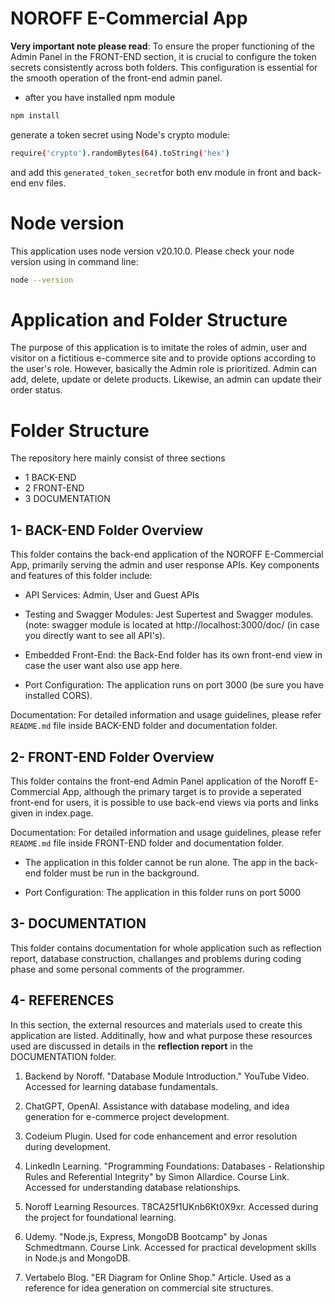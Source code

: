 
# NOROFF E-Commercial App 

**Very important note please read**: 
To ensure the proper functioning of the Admin Panel in the FRONT-END section, it is crucial to configure the token secrets consistently across both folders. This configuration is essential for the smooth operation of the front-end admin panel.
- after you have installed npm module
```bash 
npm install 
```
generate a token secret using Node's crypto module:
```bash 
require('crypto').randomBytes(64).toString('hex')
```
and add this `generated_token_secret`for both env module in front and back-end env files. 

# Node version 
This application uses node version v20.10.0. Please check your node version using in command line:
```bash 
node --version
```


# Application and Folder Structure 
The purpose of this application is to imitate the roles of admin, user and visitor on a fictitious e-commerce site and to provide options according to the user's role. However, basically the Admin role is prioritized. Admin can add, delete, update or delete products. Likewise, an admin can update their order status.

# Folder Structure 
The repository here mainly consist of three sections 
- 1 BACK-END
- 2 FRONT-END 
- 3 DOCUMENTATION

## 1- BACK-END Folder Overview 
This folder contains the back-end application of the NOROFF E-Commercial App, primarily serving the admin and user response APIs. Key components and features of this folder include:
* API Services: Admin, User and Guest APIs 

* Testing and Swagger Modules: Jest Supertest and Swagger modules. (note: swagger module is located at http://localhost:3000/doc/ (in case you directly want to see all API's).

* Embedded Front-End: the Back-End folder has its own front-end view in case the user want also use app here. 

* Port Configuration: The application runs on port 3000 (be sure you have installed CORS).

Documentation: For detailed information and usage guidelines, please refer `README.md` file inside BACK-END folder and documentation folder. 

## 2- FRONT-END Folder Overview 
This folder contains the front-end Admin Panel application of the Noroff E-Commercial App, although the primary target is to provide a seperated front-end for users, it is possible to use back-end views via ports and links given in index.page. 

Documentation: For detailed information and usage guidelines, please refer `README.md` file inside FRONT-END folder and documentation folder.
* The application in this folder cannot be run alone. The app in the back-end folder must be run in the background.

* Port Configuration: The application in this folder runs on port 5000


## 3- DOCUMENTATION 
This folder contains documentation for whole application such as reflection report, database construction, challanges and problems during coding phase and some personal comments of the programmer. 


## 4- REFERENCES 
In this section, the external resources and materials used to create this application are listed. Additinally, how and what purpose these resources used are discussed in details in the **reflection report** in the DOCUMENTATION folder. 


1.	Backend by Noroff. "Database Module Introduction." YouTube Video. Accessed for learning database fundamentals.

2.	ChatGPT, OpenAI. Assistance with database modeling, and idea generation for e-commerce project development.

3.	Codeium Plugin. Used for code enhancement and error resolution during development.

4.	LinkedIn Learning. "Programming Foundations: Databases - Relationship Rules and Referential Integrity" by Simon Allardice. Course Link. Accessed for understanding database relationships.

5.	Noroff Learning Resources. T8CA25f1UKnb6Kt0X9xr. Accessed during the project for foundational learning.

6.	Udemy. "Node.js, Express, MongoDB Bootcamp" by Jonas Schmedtmann. Course Link. Accessed for practical development skills in Node.js and MongoDB.

7.	Vertabelo Blog. "ER Diagram for Online Shop." Article. Used as a reference for idea generation on commercial site structures.
